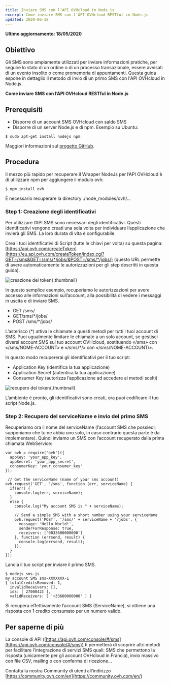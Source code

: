 ```yaml
---
title: Inviare SMS con l’API OVHcloud in Node.js
excerpt: Come inviare SMS con l’API OVHcloud RESTful in Node.js
updated: 2020-06-18
---
```


**Ultimo aggiornamento: 18/05/2020**

## Obiettivo

Gli SMS sono ampiamente utilizzati per inviare informazioni pratiche, per seguire lo stato di un ordine o di un processo transazionale, essere avvisati di un evento insolito o come promemoria di appuntamenti. Questa guida espone in dettaglio il metodo di invio di un primo SMS con l'API OVHcloud in Node.js.

**Come inviare SMS con l’API OVHcloud RESTful in Node.js**

## Prerequisiti

- Disporre di un account SMS OVHcloud con saldo SMS
- Disporre di un server Node.js e di npm. Esempio su Ubuntu:

```
$ sudo apt-get install nodejs npm
```

Maggiori informazioni sul [progetto GitHub](https://github.com/ovh/node-ovh).


## Procedura

Il mezzo più rapido per recuperare il Wrapper NodeJs per l’API OVHcloud è di utilizzare npm per aggiungere il modulo ovh:

```
$ npm install ovh
```

È necessario recuperare la directory ./node_modules/ovh/...

### Step 1: Creazione degli identificativi

Per utilizzare l’API SMS sono necessari degli identificativi. Questi identificativi vengono creati una sola volta per individuare l’applicazione che invierà gli SMS. La loro durata di vita è configurabile.

Crea i tuoi identificativi di Script (tutte le chiavi per volta) su questa pagina:
[https://api.ovh.com/createToken](https://eu.api.ovh.com/createToken/index.cgi?GET=/sms&GET=/sms/*/jobs/&POST=/sms/*/jobs/) (questo URL permette di avere automaticamente le autorizzazioni per gli step descritti in questa guida).

![creazione dei token](images/img_2462.jpg){.thumbnail}

In questo semplice esempio, recuperiamo le autorizzazioni per avere accesso alle informazioni sull’account, alla possibilità di vedere i messaggi in uscita e di inviare SMS.

- GET /sms/
- GET/sms/\*/jobs/
- POST /sms/\*/jobs/


L’asterisco (\*) attiva le chiamate a questi metodi per tutti i tuoi account di SMS. Puoi ugualmente limitare le chiamate a un solo account, se gestisci diversi account SMS sul tuo account OVHcloud, sostituendo «/sms» con «/sms/NOME-ACCOUNT» e «/sms/\*/» con «/sms/NOME-ACCOUNT/».

In questo modo recupererai gli identificativi per il tuo script:

- Application Key (identifica la tua applicazione)
- Application Secret (autentica la tua applicazione)
- Consumer Key (autorizza l’applicazione ad accedere ai metodi scelti)


![recupero dei token](images/img_2463.jpg){.thumbnail}

L’ambiente è pronto, gli identificativi sono creati, ora puoi codificare il tuo script Node.js.


### Step 2: Recupero del serviceName e invio del primo SMS

Recuperiamo ora il nome del serviceName (l’account SMS che possiedi; supponiamo che tu ne abbia uno solo, in caso contrario questa parte è da implementare). Quindi inviamo un SMS con l’account recuperato dalla prima chiamata WebService:

```
var ovh = require('ovh')({
  appKey: 'your_app_key',
  appSecret: 'your_app_secret',
  consumerKey: 'your_consumer_key'
});
 
 // Get the serviceName (name of your sms account)
ovh.request('GET', '/sms', function (err, serviceName) {
  if(err) {
    console.log(err, serviceName);
  }
  else {
    console.log("My account SMS is " + serviceName);
 
    // Send a simple SMS with a short number using your serviceName
    ovh.request('POST', '/sms/' + serviceName + '/jobs', {
      message: 'Hello World!',
      senderForResponse: true,
      receivers: ['0033600000000']
    }, function (errsend, result) {
      console.log(errsend, result);
    });
  }
});
```


Lancia il tuo script per inviare il primo SMS.

```
$ nodejs sms.js
my account SMS sms-XXXXXXX-1
{ totalCreditsRemoved: 1,
  invalidReceivers: [],
  ids: [ 2700042‡ ],
  validReceivers: [ '+33600000000' ] }
```


Si recupera effettivamente l’account SMS (ServiceName), si ottiene una risposta con 1 credito consumato per un numero valido.

## Per saperne di più

La console di API ([https://api.ovh.com/console/#/sms](https://api.ovh.com/console/#/sms)) ti permetterà di scoprire altri metodi per facilitare l’integrazione di servizi SMS quali: SMS che permettono la risposta (unicamente per gli account OVHcloud in Francia), invio massivo con file CSV, mailing o con conferma di ricezione...


Contatta la nostra Community di utenti all’indirizzo [https://community.ovh.com/en](https://community.ovh.com/en/)
